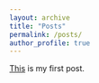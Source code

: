 ```yaml
---
layout: archive
title: "Posts"
permalink: /posts/
author_profile: true
---
```


[This](https://B-Gendron.github.io/posts/post-1/) is my first post.